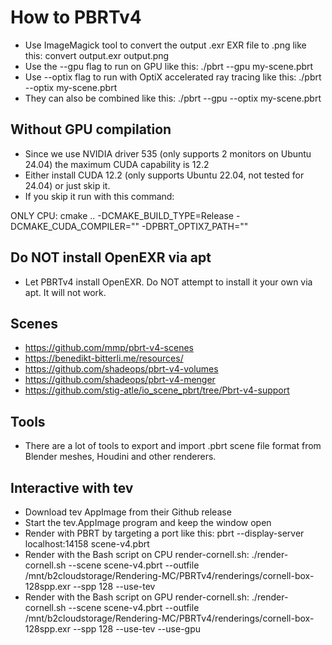 
# How to PBRTv4

- Use ImageMagick tool to convert the output .exr EXR file to .png like this: convert output.exr output.png
- Use the --gpu flag to run on GPU like this: ./pbrt --gpu my-scene.pbrt
- Use --optix flag to run with OptiX accelerated ray tracing like this: ./pbrt --optix my-scene.pbrt
- They can also be combined like this: ./pbrt --gpu --optix my-scene.pbrt

## Without GPU compilation

- Since we use NVIDIA driver 535 (only supports 2 monitors on Ubuntu 24.04) the maximum CUDA capability is 12.2
- Either install CUDA 12.2 (only supports Ubuntu 22.04, not tested for 24.04) or just skip it.
- If you skip it run with this command:

ONLY CPU: cmake .. -DCMAKE_BUILD_TYPE=Release -DCMAKE_CUDA_COMPILER="" -DPBRT_OPTIX7_PATH=""

## Do NOT install OpenEXR via apt

- Let PBRTv4 install OpenEXR. Do NOT attempt to install it your own via apt. It will not work.


## Scenes
- https://github.com/mmp/pbrt-v4-scenes
- https://benedikt-bitterli.me/resources/
- https://github.com/shadeops/pbrt-v4-volumes
- https://github.com/shadeops/pbrt-v4-menger
- https://github.com/stig-atle/io_scene_pbrt/tree/Pbrt-v4-support

## Tools 

- There are a lot of tools to export and import .pbrt scene file format from Blender meshes, Houdini and other renderers.

## Interactive with tev

- Download tev AppImage from their Github release
- Start the tev.AppImage program and keep the window open
- Render with PBRT by targeting a port like this: pbrt --display-server localhost:14158 scene-v4.pbrt
- Render with the Bash script on CPU render-cornell.sh: ./render-cornell.sh --scene scene-v4.pbrt --outfile /mnt/b2cloudstorage/Rendering-MC/PBRTv4/renderings/cornell-box-128spp.exr --spp 128 --use-tev
- Render with the Bash script on GPU render-cornell.sh: ./render-cornell.sh --scene scene-v4.pbrt --outfile /mnt/b2cloudstorage/Rendering-MC/PBRTv4/renderings/cornell-box-128spp.exr --spp 128 --use-tev --use-gpu
